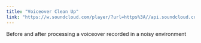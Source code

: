 ```yaml
---
title: "Voiceover Clean Up"
link: "https://w.soundcloud.com/player/?url=https%3A//api.soundcloud.com/playlists/1588148608&color=%23aeb2ac&auto_play=false&hide_related=false&show_comments=true&show_user=true&show_reposts=false&show_teaser=true&visual=true"
---
```


Before and after processing a voiceover recorded in a noisy environment